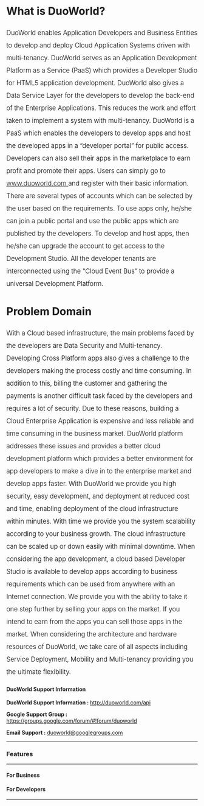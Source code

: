 <p class="lead">
	<h1><strong>What is DuoWorld?</strong> </h1>
</p>
<p class="" >
	<h3 style="font-size: 17px;font-weight: 300;line-height: 33px;color: #000;" >DuoWorld enables Application Developers and Business Entities to develop and deploy Cloud Application Systems driven with multi-tenancy. DuoWorld serves as an Application Development Platform as a Service (PaaS) which provides a Developer Studio for HTML5 application development. DuoWorld also gives a Data Service Layer for the developers to develop the back-end of the Enterprise Applications. This reduces the work and effort taken to implement a system with multi-tenancy.
	DuoWorld is a PaaS which enables the developers to develop apps and host the developed apps in a “developer portal” for public access. Developers can also sell their apps in the marketplace to earn profit and promote their apps.
	Users can simply go to <a href="www.duoworld.com">www.duoworld.com </a>and register with their basic information. There are several types of accounts which can be selected by the user based on the requirements. To use apps only, he/she can join a public portal and use the public apps which are published by the developers. To develop and host apps, then he/she can upgrade the account to get access to the Development Studio. All the developer tenants are interconnected using the “Cloud Event Bus” to provide a universal Development Platform.
</h3>
</p>
<p class="lead">
	<h1><strong>Problem Domain</strong> </h1>
</p>
<p class="">
	<h3 style="font-size: 17px;font-weight: 300;line-height: 33px;color: #000;">With a Cloud based infrastructure, the main problems faced by the developers are Data Security and Multi-tenancy. Developing Cross Platform apps also gives a challenge to the developers making the process costly and time consuming. In addition to this, billing the customer and gathering the payments is another difficult task faced by the developers and requires a lot of security. Due to these reasons, building a Cloud Enterprise Application is expensive and less reliable and time consuming in the business market. DuoWorld platform addresses these issues and provides a better cloud development platform which provides a better environment for app developers to make a dive in to the enterprise market and develop apps faster.
	With DuoWorld we provide you high security, easy development, and deployment at reduced cost and time, enabling deployment of the cloud infrastructure within minutes. With time we provide you the system scalability according to your business growth. The cloud infrastructure can be scaled up or down easily with minimal downtime. When considering the app development, a cloud based Developer Studio is available to develop apps according to business requirements which can be used from anywhere with an Internet connection. We provide you with the ability to take it one step further by selling your apps on the market. If you intend to earn from the apps you can sell those apps in the market. When considering the architecture and hardware resources of DuoWorld, we take care of all aspects including Service Deployment, Mobility and Multi-tenancy providing you the ultimate flexibility.

</h3>
</p>

#### DuoWorld Support Information 
<p><strong>DuoWorld Support Information : </strong><a href="http://duoworld.com/api"> http://duoworld.com/api</a> </p>
<p><strong>Google Support Group : </strong><a href="https://groups.google.com/forum/#!forum/duoworld"> https://groups.google.com/forum/#!forum/duoworld</a> </p>
<p><strong>Email Support  : </strong><a href="duoworld@googlegroup.com"> duoworld@googlegroups.com </a></p>



<hr/>
<h3>Features</h3>
<hr/>
<div class=row>
<div class="col-sm-4">

#### For Business


</div>
<div class="col-sm-4">

#### For Developers


</div>
<!-- <div class="col-sm-4">

#### For Marketing

* 100% Mobile Responsive
* 4 Built-In Themes or roll your own
* Functional, Flat Design Style
* Optional code float layout
* Shareable/Linkable SEO Friendly URLs
* Supports Google Analytics and Piwik Analytics

</div> -->
</div>

<div class="clear"></div>
<hr/>

<!-- Google Code -->
<script type="text/javascript">
var google_conversion_id = 983836026;
var google_custom_params = window.google_tag_params;
var google_remarketing_only = true;
</script>

<script type="text/javascript" src="//www.googleadservices.com/pagead/conversion.js">
</script>
<noscript>
<div style="display:inline;">
<img height="1" width="1" style="border-style:none;" alt="" src="//googleads.g.doubleclick.net/pagead/viewthroughconversion/983836026/?value=0&amp;guid=ON&amp;script=0"/>
</div>
</noscript>


